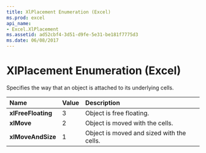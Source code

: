 ```yaml
---
title: XlPlacement Enumeration (Excel)
ms.prod: excel
api_name:
- Excel.XlPlacement
ms.assetid: ad52cbf4-3d51-d9fe-5e31-be181f7775d3
ms.date: 06/08/2017
---
```



# XlPlacement Enumeration (Excel)

Specifies the way that an object is attached to its underlying cells.



|**Name**|**Value**|**Description**|
|:-----|:-----|:-----|
| **xlFreeFloating**|3|Object is free floating.|
| **xlMove**|2|Object is moved with the cells.|
| **xlMoveAndSize**|1|Object is moved and sized with the cells.|


